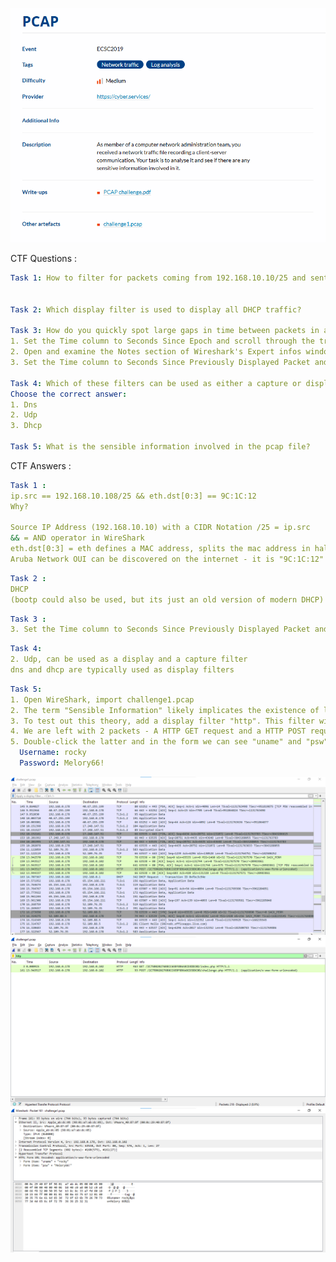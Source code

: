 ![screenshot](https://raw.githubusercontent.com/tlsbollei/CTF-Writeups/refs/heads/main/images/supa3.png)

CTF Questions :

```yaml
Task 1: How to filter for packets coming from 192.168.10.10/25 and sent to Aruba devices in WireShark?


Task 2: Which display filter is used to display all DHCP traffic?

Task 3: How do you quickly spot large gaps in time between packets in a trace file containing 10,000 packets?
1. Set the Time column to Seconds Since Epoch and scroll through the trace file
2. Open and examine the Notes section of Wireshark's Expert infos window
3. Set the Time column to Seconds Since Previously Displayed Packet and sort the Time column

Task 4: Which of these filters can be used as either a capture or display filter?
Choose the correct answer:
1. Dns
2. Udp
3. Dhcp

Task 5: What is the sensible information involved in the pcap file?
```

CTF Answers :
```yaml
Task 1 :
ip.src == 192.168.10.108/25 && eth.dst[0:3] == 9C:1C:12
Why?

Source IP Address (192.168.10.10) with a CIDR Notation /25 = ip.src
&& = AND operator in WireShark
eth.dst[0:3] = eth defines a MAC address, splits the mac address in half = because the first 3 correspond to the OUI registered to Aruba Networks
Aruba Network OUI can be discovered on the internet - it is "9C:1C:12"
```

```yaml
Task 2 :
DHCP
(bootp could also be used, but its just an old version of modern DHCP)
```

```yaml
Task 3 :
3. Set the Time column to Seconds Since Previously Displayed Packet and sort the Time column
```

```yaml
Task 4:
2. Udp, can be used as a display and a capture filter
dns and dhcp are typically used as display filters
```

```yaml
Task 5:
1. Open WireShark, import challenge1.pcap
2. The term "Sensible Information" likely implicates the existence of login credentials
3. To test out this theory, add a display filter "http". This filter will show us only the HTTP packets
4. We are left with 2 packets - A HTTP GET request and a HTTP POST request
5. Double-click the latter and in the form we can see "uname" and "psw" and therefore the answer to task 5
  Username: rocky
  Password: Melory66! 
```
![screenshot](https://raw.githubusercontent.com/tlsbollei/CTF-Writeups/refs/heads/main/images/supa4.png)
![screenshot](https://raw.githubusercontent.com/tlsbollei/CTF-Writeups/refs/heads/main/images/supa5.png)
![screenshot](https://raw.githubusercontent.com/tlsbollei/CTF-Writeups/refs/heads/main/images/supa6.png)


